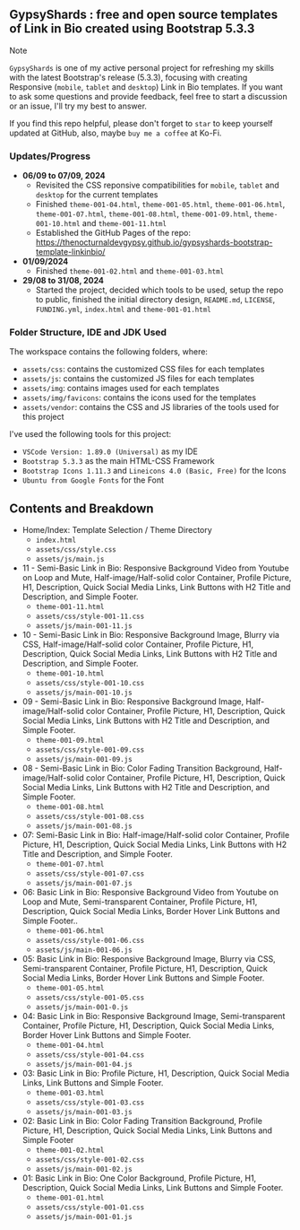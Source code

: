 ## GypsyShards : free and open source templates of Link in Bio created using Bootstrap 5.3.3 

> [!NOTE]
> `GypsyShards` is one of my active personal project for refreshing my skills with the latest Bootstrap's release (5.3.3), focusing with creating Responsive (`mobile`, `tablet` and `desktop`) Link in Bio templates. If you want to ask some questions and provide feedback, feel free to start a discussion or an issue, I'll try my best to answer.

If you find this repo helpful, please don't forget to `star` to keep yourself updated at GitHub, also, maybe `buy me a coffee` at Ko-Fi.

### Updates/Progress
- **06/09 to 07/09, 2024**
   - Revisited the CSS reponsive compatibilities for `mobile`, `tablet` and `desktop` for the current templates
   - Finished `theme-001-04.html`, `theme-001-05.html`, `theme-001-06.html`, `theme-001-07.html`, `theme-001-08.html`, `theme-001-09.html`, `theme-001-10.html` and `theme-001-11.html`
   - Established the GitHub Pages of the repo: https://thenocturnaldevgypsy.github.io/gypsyshards-bootstrap-template-linkinbio/
- **01/09/2024**
   - Finished `theme-001-02.html` and `theme-001-03.html`
- **29/08 to 31/08, 2024**
   - Started the project, decided which tools to be used, setup the repo to public, finished the initial directory design, `README.md`, `LICENSE`, `FUNDING.yml`, `index.html` and `theme-001-01.html`

### Folder Structure, IDE and JDK Used

The workspace contains the following folders, where:
- `assets/css`: contains the customized CSS files for each templates
- `assets/js`: contains the customized JS files for each templates
- `assets/img`: contains images used for each templates
- `assets/img/favicons`: contains the icons used for the templates
- `assets/vendor`: contains the CSS and JS libraries of the tools used for this project

I've used the following tools for this project:
- `VSCode Version: 1.89.0 (Universal)` as my IDE
- `Bootstrap 5.3.3` as the main HTML-CSS Framework
- `Bootstrap Icons 1.11.3` and `Lineicons 4.0 (Basic, Free)` for the Icons
- `Ubuntu from Google Fonts` for the Font

## Contents and Breakdown
- Home/Index: Template Selection / Theme Directory
   - `index.html`
   - `assets/css/style.css`
   - `assets/js/main.js`
- 11 - Semi-Basic Link in Bio: Responsive Background Video from Youtube on Loop and Mute, Half-image/Half-solid color Container, Profile Picture, H1, Description, Quick Social Media Links, Link Buttons with H2 Title and Description, and Simple Footer.
   - `theme-001-11.html`
   - `assets/css/style-001-11.css`
   - `assets/js/main-001-11.js`
- 10 - Semi-Basic Link in Bio: Responsive Background Image, Blurry via CSS, Half-image/Half-solid color Container, Profile Picture, H1, Description, Quick Social Media Links, Link Buttons with H2 Title and Description, and Simple Footer.
   - `theme-001-10.html`
   - `assets/css/style-001-10.css`
   - `assets/js/main-001-10.js`
- 09 - Semi-Basic Link in Bio: Responsive Background Image, Half-image/Half-solid color Container, Profile Picture, H1, Description, Quick Social Media Links, Link Buttons with H2 Title and Description, and Simple Footer.
   - `theme-001-09.html`
   - `assets/css/style-001-09.css`
   - `assets/js/main-001-09.js`
- 08 - Semi-Basic Link in Bio: Color Fading Transition Background, Half-image/Half-solid color Container, Profile Picture, H1, Description, Quick Social Media Links, Link Buttons with H2 Title and Description, and Simple Footer.
   - `theme-001-08.html`
   - `assets/css/style-001-08.css`
   - `assets/js/main-001-08.js`
- 07: Semi-Basic Link in Bio: Half-image/Half-solid color Container, Profile Picture, H1, Description, Quick Social Media Links, Link Buttons with H2 Title and Description, and Simple Footer.
   - `theme-001-07.html`
   - `assets/css/style-001-07.css`
   - `assets/js/main-001-07.js`
- 06: Basic Link in Bio: Responsive Background Video from Youtube on Loop and Mute, Semi-transparent Container, Profile Picture, H1, Description, Quick Social Media Links, Border Hover Link Buttons and Simple Footer..
   - `theme-001-06.html`
   - `assets/css/style-001-06.css`
   - `assets/js/main-001-06.js`
- 05: Basic Link in Bio: Responsive Background Image, Blurry via CSS, Semi-transparent Container, Profile Picture, H1, Description, Quick Social Media Links, Border Hover Link Buttons and Simple Footer.
   - `theme-001-05.html`
   - `assets/css/style-001-05.css`
   - `assets/js/main-001-0.js`
- 04: Basic Link in Bio: Responsive Background Image, Semi-transparent Container, Profile Picture, H1, Description, Quick Social Media Links, Border Hover Link Buttons and Simple Footer.
   - `theme-001-04.html`
   - `assets/css/style-001-04.css`
   - `assets/js/main-001-04.js`
- 03: Basic Link in Bio: Profile Picture, H1, Description, Quick Social Media Links, Link Buttons and Simple Footer.
   - `theme-001-03.html`
   - `assets/css/style-001-03.css`
   - `assets/js/main-001-03.js`
- 02: Basic Link in Bio: Color Fading Transition Background, Profile Picture, H1, Description, Quick Social Media Links, Link Buttons and Simple Footer
   - `theme-001-02.html`
   - `assets/css/style-001-02.css`
   - `assets/js/main-001-02.js`
- 01: Basic Link in Bio: One Color Background, Profile Picture, H1, Description, Quick Social Media Links, Link Buttons and Simple Footer.
   - `theme-001-01.html`
   - `assets/css/style-001-01.css`
   - `assets/js/main-001-01.js`